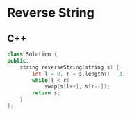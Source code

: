 Reverse String
==========

## C++


```cpp
class Solution {
public:
    string reverseString(string s) {
        int l = 0, r = s.length() - 1;
        while(l < r)
            swap(s[l++], s[r--]);
        return s;
    }
};
```
